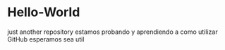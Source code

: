 # Hello-World
just another repository
estamos probando y aprendiendo a como utilizar GitHub
esperamos sea util
